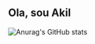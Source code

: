 ## Ola, sou Akil
![Anurag's GitHub stats](https://github-readme-stats.vercel.app/api?username=anuraghazra&show_icons=true&theme=radical)
